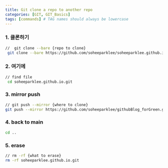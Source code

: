 ```yaml
---
title: Git clone a repo to another repo
categories: [GIT, GIT_Basics]
tags: [commands] # TAG names should always be lowercase
---
```


### 1. 클론하기

```bash
//  git clone --bare {repo to clone}
 git clone --bare https://github.com/soheeparklee/soheeparklee.github.io.git
```

### 2. 여기에

```bash
// find file
 cd soheeparklee.github.io.git

```

### 3. mirror push

```bash
// git push --mirror {where to clone}
git push --mirror https://github.com/soheeparklee/githubBlog_forGreen.git
```

### 4. back to main

```bash
cd ..
```

### 5. erase

```bash
// rm -rf {what to erase}
rm -rf soheeparklee.github.io.git
```
